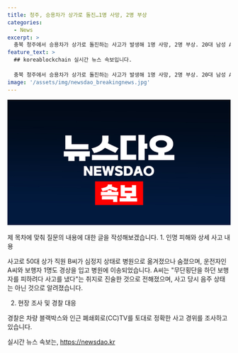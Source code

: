 ```yaml
---
title: 청주, 승용차가 상가로 돌진…1명 사망, 2명 부상
categories:
  - News
excerpt: >
  충북 청주에서 승용차가 상가로 돌진하는 사고가 발생해 1명 사망, 2명 부상. 20대 남성 A씨 몰던 차가 상가로 돌진, 50대 상가 직원 B씨 심정지 상태로 사망. A씨와 다른 보행자 부상. A씨는 무단횡단 보행자를 피하려다 사고라고 진술. 음주 상태 아닌 것으로 밝혀져 경찰이 블랙박스와 CCTV로 사고 경위 조사 중.
feature_text: >
  ## koreablockchain 실시간 뉴스 속보입니다.

  충북 청주에서 승용차가 상가로 돌진하는 사고가 발생해 1명 사망, 2명 부상. 20대 남성 A씨 몰던 차가 상가로 돌진, 50대 상가 직원 B씨 심정지 상태로 사망. A씨와 다른 보행자 부상. A씨는 무단횡단 보행자를 피하려다 사고라고 진술. 음주 상태 아닌 것으로 밝혀져 경찰이 블랙박스와 CCTV로 사고 경위 조사 중.
image: '/assets/img/newsdao_breakingnews.jpg'
---
```


<p><img src="/assets/img/newsdao_breakingnews.jpg" alt="koreablockchain 속보" /></p>

<p>제 목차에 맞춰 질문의 내용에 대한 글을 작성해보겠습니다.
1. 인명 피해와 상세 사고 내용</p>

<p>사고로 50대 상가 직원 B씨가 심정지 상태로 병원으로 옮겨졌으나 숨졌으며, 운전자인 A씨와 보행자 1명도 경상을 입고 병원에 이송되었습니다. A씨는 "무단횡단을 하던 보행자를 피하려다 사고를 냈다"는 취지로 진술한 것으로 전해졌으며, 사고 당시 음주 상태는 아닌 것으로 알려졌습니다.</p>

<p data-ke-size="size16"></p>

<ol start="2">
<li>현장 조사 및 경찰 대응</li>
</ol>

<p>경찰은 차량 블랙박스와 인근 폐쇄회로(CC)TV를 토대로 정확한 사고 경위를 조사하고 있습니다. </p>

<p data-ke-size="size16"></p>
실시간 뉴스 속보는, <a href="https://newsdao.kr" rel="dofollow">https://newsdao.kr</a>


